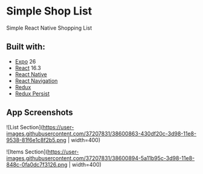 # Simple Shop List

Simple React Native Shopping List

## Built with:

* [Expo](https://github.com/expo/expo) 26
* [React](https://github.com/facebook/react) 16.3
* [React Native](https://github.com/facebook/react-native)
* [React Navigation](https://github.com/react-navigation/react-navigation)
* [Redux](https://github.com/reactjs/redux)
* [Redux Persist](https://github.com/rt2zz/redux-persist)

## App Screenshots

![List Section](https://user-images.githubusercontent.com/37207831/38600863-430df20c-3d98-11e8-9538-81f6e1c8f2b5.png | width=400)

![Items Section](https://user-images.githubusercontent.com/37207831/38600894-5a11b95c-3d98-11e8-848c-0fa0dc7f3126.png | width=400)

